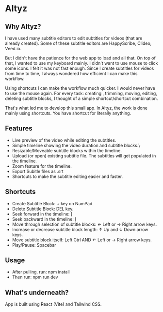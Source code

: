 # Altyz
## Why Altyz?
I have used many subtitle editors to edit subtitles for videos (that are already created). Some of these subtitle editors are HappyScribe, Clideo, Veed.io.

But I didn't have the patience for the web app to load and all that. On top of that, I wanted to use my keyboard mainly. I didn't want to use mouse to click some icons. I felt it was not fast enough. Since I create subtitles for videos from time to time, I always wondered how efficient I can make this workflow.

Using shortcuts I can make the workflow much quicker. I would never have to use the mouse again. For every task: creating , trimming, moving, editing, deleting subtitle blocks, I thought of a simple shortcut/shortcut combination.

That's what led me to develop this small app. In Altyz, the work is done mainly using shortcuts. You have shortcut for literally anything.

## Features
- Live preview of the video while editing the subtitles.
- Simple timeline showing the video duration and subtitle blocks.\
- Resizable/Moveable subtitle blocks within the timeline.
- Upload (or open) existing subtitle file. The subtitles will get populated in the timeline.
- Zoom feature for the timeline.
- Export Subitle files as .srt
- Shortcuts to make the subtitle editing easier and faster.

## Shortcuts
- Create Subtitle Block: + key on NumPad.
- Delete Subtitle Block: DEL key.
- Seek forward in the timeline: ]
- Seek backward in the timeline: [
- Move through selection of subtitle blocks: ← Left or → Right arrow keys.
- Increase or decrease subtitle block length: ↑ Up and ↓ Down arrow keys.
- Move subtitle block itself: Left Ctrl AND ← Left or → Right arrow keys.
- Play/Pause: Spacebar

## Usage
- After pulling, run: npm install
- Then run: npm run dev

## What's underneath?
App is built using React (Vite) and Tailwind CSS.